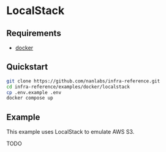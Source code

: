 # LocalStack

## Requirements

- [docker](https://www.docker.com/)

## Quickstart

```sh
git clone https://github.com/nanlabs/infra-reference.git
cd infra-reference/examples/docker/localstack
cp .env.example .env
docker compose up
```

## Example

This example uses LocalStack to emulate AWS S3.

TODO
